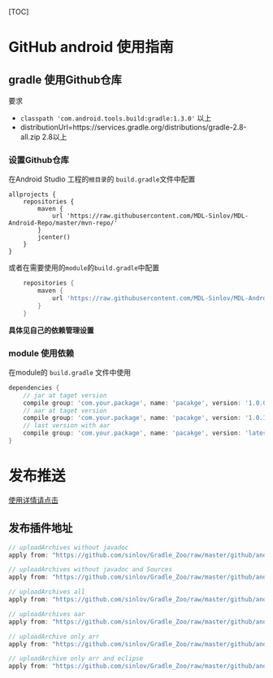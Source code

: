 [TOC]

# GitHub android 使用指南

## gradle 使用Github仓库

要求

* `classpath 'com.android.tools.build:gradle:1.3.0'` 以上
* distributionUrl=https\://services.gradle.org/distributions/gradle-2.8-all.zip 2.8以上

### 设置Github仓库

在Android Studio 工程的`根目录`的 `build.gradle`文件中配置

```
allprojects {
    repositories {
        maven {
            url 'https://raw.githubusercontent.com/MDL-Sinlov/MDL-Android-Repo/master/mvn-repo/'
        }
        jcenter()
    }
}
```

或者在需要使用的`module`的`build.gradle`中配置

```gradle
    repositories {
        maven {
            url 'https://raw.githubusercontent.com/MDL-Sinlov/MDL-Android-Repo/master/mvn-repo/'
        }
    }
```

**具体见自己的依赖管理设置**

### module 使用依赖

在module的 `build.gradle` 文件中使用

```gradle
dependencies {
    // jar at taget version
    compile group: 'com.your.package', name: 'pacakge', version: '1.0.0'
    // aar at taget version
    compile group: 'com.your.package', name: 'pacakge', version: '1.0.1@aar'
    // last version with aar
    compile group: 'com.your.package', name: 'pacakge', version: 'latest.integration@aar'
}
```

# 发布推送

[使用详情请点击](githubAndroid.md)

## 发布插件地址

```gradle
// uploadArchives without javadoc
apply from: "https://github.com/sinlov/Gradle_Zoo/raw/master/github/android/github-archives-no-javadoc.gradle"

// uploadArchives without javadoc and Sources
apply from: "https://github.com/sinlov/Gradle_Zoo/raw/master/github/android/github-archives-no-doc-sources.gradle"

// uploadArchives all
apply from: "https://github.com/sinlov/Gradle_Zoo/raw/master/github/android/github-archives-all.gradle"

// uploadArchives aar
apply from: "https://github.com/sinlov/Gradle_Zoo/raw/master/github/android/github-archives-aar.gradle"

// uploadArchive only arr
apply from: "https://github.com/sinlov/Gradle_Zoo/raw/master/github/android/github-archives-only-arr.gradle"

// uploadArchive only arr and eclipse
apply from: "https://github.com/sinlov/Gradle_Zoo/raw/master/github/android/github-archives-only-arr-eclipse.gradle"
